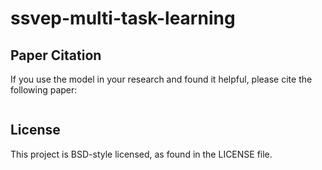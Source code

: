 # ssvep-multi-task-learning




## Paper Citation
If you use the model in your research and found it helpful, please cite the following paper:

```

```

## License

This project is BSD-style licensed, as found in the LICENSE file.
